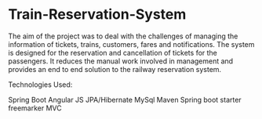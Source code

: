 # Train-Reservation-System

The aim of the project was to deal with the challenges of managing the information of tickets, trains, customers, fares and notifications.
The system is designed for the reservation and cancellation of tickets for the passengers.
It reduces the manual work involved in management and provides an end to end solution to the railway reservation system.

Technologies Used:

Spring Boot
Angular JS
JPA/Hibernate
MySql
Maven
Spring boot starter freemarker
MVC
